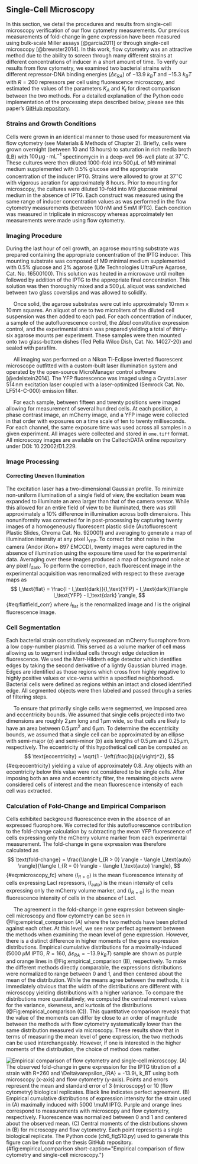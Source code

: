## Single-Cell Microscopy

In this section, we detail the procedures and results from single-cell
microscopy verification of our flow cytometry measurements. Our previous
measurements of fold-change in gene expression have been measured using
bulk-scale Miller assays [@garcia2011] or through single-cell microscopy [@brewster2014]. In this
work, flow cytometry was an attractive method due to the ability to
screen through many different strains at different concentrations of
inducer in a short amount of time. To verify our results from flow
cytometry, we examined two bacterial strains with different
repressor-DNA binding energies ($\Delta\varepsilon_{RA}$) of
$-13.9~k_BT$ and $-15.3~k_BT$ with $R = 260$ repressors per cell
using fluorescence microscopy, and estimated the values of the parameters
$K_A$ and $K_I$ for direct comparison between the two methods. For a
detailed explanation of the Python code implementation of the processing
steps described below, please see this paper’s [GitHub
repository](https://rpgroup-pboc.github.io/mwc_induction/code/notebooks/unsupervised_gating.html).


### Strains and Growth Conditions

Cells were grown in an identical manner to those used for measurement
via flow cytometry (see Materials \& Methods of Chapter 2). Briefly, cells
were grown overnight (between 10 and 13 hours) to saturation in rich media
broth (LB) with $100\,\mu\text{g} \cdot \text{mL}^{-1}$ spectinomycin in a
deep-well 96-well plate at $37^\circ \text{C}$. These cultures were then
diluted 1000-fold into $500\,\mu\text{L}$ of M9 minimal medium supplemented
with 0.5% glucose and the appropriate concentration of the inducer IPTG.
Strains were allowed to grow at $37^\circ \text{C}$ with vigorous aeration
for approximately 8 hours. Prior to mounting for microscopy, the cultures
were diluted 10-fold into M9 glucose minimal medium in the absence of IPTG.
Each construct was measured using the same range of inducer concentration
values as was performed in the flow cytometry measurements (between
$100\,\text{nM}$ and $5\,\text{mM}$ IPTG). Each condition was measured in
triplicate in microscopy whereas approximately ten measurements were made
using flow cytometry.

### Imaging Procedure

During the last hour of cell growth, an agarose mounting substrate was
prepared containing the appropriate concentration of the IPTG inducer.
This mounting substrate was composed of M9 minimal medium supplemented
with 0.5% glucose and 2% agarose (Life Technologies UltraPure Agarose,
Cat. No. 16500100). This solution was heated in a microwave until molten
followed by addition of the IPTG to the appropriate final concentration.
This solution was then thoroughly mixed and a $500\,\mu\text{L}$
aliquot was sandwiched between two glass coverslips and was allowed to
solidify.

&nbsp;&nbsp;&nbsp;&nbsp;&nbsp;Once solid, the agarose substrates were cut
into approximately $10\,\text{mm}\times 10\,\text{mm}$ squares. An aliquot of
one to two microliters of the diluted cell suspension was then added to each
pad. For each concentration of inducer, a sample of the autofluorescence
control, the $\Delta lacI$ constitutive expression control, and the
experimental strain was prepared yielding a total of thirty-six agarose
mounts per experiment. These samples were then mounted onto two glass-bottom
dishes (Ted Pella Wilco Dish, Cat. No. 14027-20) and sealed with parafilm.

&nbsp;&nbsp;&nbsp;&nbsp;&nbsp;All imaging was performed on a Nikon Ti-Eclipse
inverted fluorescent microscope outfitted with a custom-built laser
illumination system and operated by the open-source MicroManager control
software [@edelstein2014]. The YFP fluorescence was imaged using a CrystaLaser
$514\,\text{nm}$ excitation laser coupled with a laser-optimized (Semrock
Cat. No. LF514-C-000) emission filter.

&nbsp;&nbsp;&nbsp;&nbsp;&nbsp;For each sample, between fifteen and twenty
positions were imaged allowing for measurement of several hundred cells. At each
position, a
phase contrast image, an mCherry image, and a YFP image were collected
in that order with exposures on a time scale of ten to twenty
milliseconds. For each channel, the same exposure time was used across
all samples in a given experiment. All images were collected and stored
in `ome.tiff` format. All microscopy images are available on the
CaltechDATA online repository under DOI: 10.22002/D1.229.

### Image Processing

#### Correcting Uneven Illumination

The excitation laser has a two-dimensional Gaussian profile. To minimize
non-uniform illumination of a single field of view, the excitation beam
was expanded to illuminate an area larger than that of the camera
sensor. While this allowed for an entire field of view to be
illuminated, there was still approximately a 10% difference in
illumination across both dimensions. This nonuniformity was corrected
for in post-processing by capturing twenty images of a homogeneously
fluorescent plastic slide (Autofluorescent Plastic Slides, Chroma Cat.
No. 920001) and averaging to generate a map of illumination intensity at
any pixel $I_\text{YFP}$. To correct for shot noise in the camera
(Andor iXon+ 897 EMCCD), twenty images were captured in the absence of
illumination using the exposure time used for the experimental data.
Averaging over these images produced a map of background noise at any
pixel $I_\text{dark}$. To perform the correction, each fluorescent
image in the experimental acquisition was renormalized with respect to
these average maps as 
$$
I_\text{flat} = \frac{I - I_\text{dark}}{I_\text{YFP} - I_\text{dark}}\langle
I_\text{YFP} - I_\text{dark} \rangle,
$${#eq:flatfield_corr}
where $I_\text{flat}$ is the renormalized image and $I$ is the
original fluorescence image. 

### Cell Segmentation

Each bacterial strain constitutively expressed an mCherry fluorophore
from a low copy-number plasmid. This served as a volume marker of cell
mass allowing us to segment individual cells through edge detection in
fluorescence. We used the Marr-Hildreth edge detector  which identifies
edges by taking the second derivative of a lightly Gaussian blurred
image. Edges are identified as those regions which cross from highly
negative to highly positive values or vice-versa within a specified
neighborhood. Bacterial cells were defined as regions within an intact
and closed identified edge. All segmented objects were then labeled and
passed through a series of filtering steps.

&nbsp;&nbsp;&nbsp;&nbsp;&nbsp;To ensure that primarily single cells were segmented, we imposed area
and eccentricity bounds. We assumed that single cells projected into two
dimensions are roughly $2\,\mu\text{m}$ long and $1\,\mu\text{m}$
wide, so that cells are likely to have an area between
$0.5\,\mu\text{m}^2$ and $6\,\mu\text{m}$. To determine the
eccentricity bounds, we assumed that a single cell can be
approximated by an ellipse with semi-major ($a$) and semi-minor
($b$) axis lengths of $0.5\,\mu\text{m}$ and $0.25\,\mu\text{m}$,
respectively. The eccentricity of this hypothetical cell can be computed
as 
$$
\text{eccentricity} = \sqrt{1 - \left(\frac{b}{a}\right)^2},
$${#eq:eccentricity}
yielding a value of approximately 0.8. Any objects with an eccentricity
below this value were not considered to be single cells. After imposing
both an area and eccentricity filter, the remaining objects were
considered cells of interest and the mean fluorescence intensity of
each cell was extracted.

### Calculation of Fold-Change and Empirical Comparison

Cells exhibited background fluorescence even in the absence of an
expressed fluorophore. We corrected for this autofluorescence
contribution to the fold-change calculation by subtracting the mean YFP
fluorescence of cells expressing only the mCherry volume marker from
each experimental measurement. The fold-change in gene expression was
therefore calculated as
$$
\text{fold-change} = \frac{\langle I_{R > 0} \rangle - \langle I_\text{auto}
\rangle}{\langle I_{R = 0} \rangle - \langle I_\text{auto} \rangle},
$${#eq:microscopy_fc}
where $\langle I_{R > 0}\rangle$ is the mean fluorescence intensity of cells
expressing LacI repressors, $\langle I_\text{auto}\rangle$ is the mean
intensity of cells expressing only the mCherry volume marker, and $\langle
I_{R = 0}\rangle$ is the mean fluorescence intensity of cells in the absence
of LacI. 

&nbsp;&nbsp;&nbsp;&nbsp;&nbsp;The agreement in the fold-change in gene expression between single-cell
microscopy and flow cytometry can be seen in @Fig:empirical_comparison (A) where
the two methods have been plotted against each other. At this level, we see near
perfect agreement between the methods when examining the mean level of gene
expression. However, there is a distinct difference in higher moments of the
gene expression distributions. Empirical cumulative distributions for a
maximally-induced (5000 $\mu$M IPTG, $R=160$, $\Delta\varepsilon_{RA} = -13.9\,
k_BT$) sample are shown as purple and orange lines in @Fig:empirical_comparison
(B), respectively. To make the different methods directly comparable, the
expressions distributions were normalized to range between 0 and 1, and then
centered about the mean of the distribution. While the means agree between the
methods, it is immediately obvious that the width of the distributions are
different with microscopy yielding distributions with a higher variance. To
compare the distributions more quantitatively, we computed the central moment
values for the variance, skewness, and kurtosis of the distributions
(@Fig:empirical_comparison (C)). This quantitative comparison reveals that the
value of the moments can differ by close to an order of magnitude between the
methods with flow cytometry systematically lower than the same distribution
measured via microscopy. These results show that in terms of measuring the mean
level of gene expression, the two methods can be used interchangeably. However,
if one is interested in the higher moments of the distribution, the choice of
method does matter.  

![**Empirical comparison of flow cytometry and single-cell microscopy.** (A)
The observed fold-change in gene expression for the IPTG titration of a
strain with $R=260$ and $\Delta\varepsilon_{RA} = -13.9\, k_BT$ using both
microscopy (x-axis) and flow cytometry (y-axis). Points and errors represent
the mean and standard error of 3 (microscopy) or 10 (flow cytometry)
biological replicates. Black line indicates perfect agreement. (B) Empirical
cumulative distributions of expression intensity for the strain used in (A)
maximally induced with 5000 $\mu$M IPTG. Purple and orange lines correspond
to measurements with microscopy and flow cytometry, respectively.
Fluorescence was normalized between 0 and 1 and centered about the observed
mean. (C) Central moments of the distributions shown in (B) for microscopy
and flow cytometry. Each point represents a single biological
replicate. The [Python code (`ch6_figS10.py`)](https://github.com/gchure/phd/blob/master/src/chapter_06/code/ch6_figS10.py) used to generate this figure can be found on the thesis [GitHub
repository](https://github.com/gchure/phd).  ](ch6_figS10){#fig:empirical_comparison short-caption="Empirical
comparison of flow cytometry and single-cell microscopy."}
